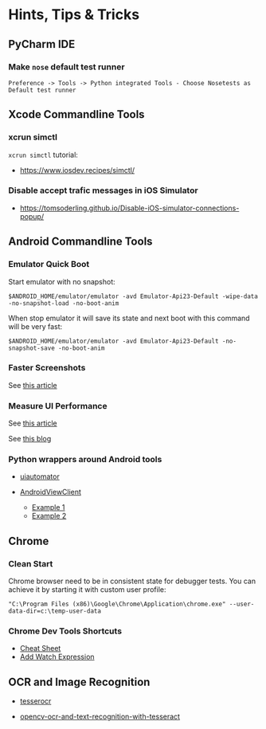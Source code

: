 # Hints, Tips & Tricks

## PyCharm IDE

### Make `nose` default test runner

```
Preference -> Tools -> Python integrated Tools - Choose Nosetests as Default test runner
```

## Xcode Commandline Tools

### xcrun simctl
`xcrun simctl` tutorial:
- https://www.iosdev.recipes/simctl/

### Disable accept trafic messages in iOS Simulator
- https://tomsoderling.github.io/Disable-iOS-simulator-connections-popup/

## Android Commandline Tools

### Emulator Quick Boot

Start emulator with no snapshot:
```
$ANDROID_HOME/emulator/emulator -avd Emulator-Api23-Default -wipe-data -no-snapshot-load -no-boot-anim
```
When stop emulator it will save its state and next boot with this command will be very fast:
```
$ANDROID_HOME/emulator/emulator -avd Emulator-Api23-Default -no-snapshot-save -no-boot-anim
```

### Faster Screenshots

See [this article](https://stackoverflow.com/questions/13984017/how-to-capture-the-screen-as-fast-as-possible-through-adb)

### Measure UI Performance

See [this article](https://developer.android.com/training/testing/performance) 

See [this blog](https://hackernoon.com/gfxinfo-ui-automator-kotlin-automated-jank-tests-fc43995c7a06)

### Python wrappers around Android tools

- [uiautomator](https://github.com/xiaocong/uiautomator)

- [AndroidViewClient](https://github.com/dtmilano/AndroidViewClient/wiki)
    - [Example 1](https://github.com/dtmilano/AndroidViewClient/blob/master/examples/monkeyrunner-issue-36544-workaround.py)
    - [Example 2](https://github.com/TQRG/physalia/blob/master/samples/utils.py)

## Chrome

### Clean Start
Chrome browser need to be in consistent state for debugger tests.
You can achieve it by starting it with custom user profile:
```
"C:\Program Files (x86)\Google\Chrome\Application\chrome.exe" --user-data-dir=c:\temp-user-data
```

### Chrome Dev Tools Shortcuts
- [Cheat Sheet](https://developers.google.com/web/tools/chrome-devtools/shortcuts)
- [Add Watch Expression](https://stackoverflow.com/questions/27247350/how-to-add-watch-in-chrome-developer-tools)

## OCR and Image Recognition

- [tesserocr](https://github.com/sirfz/tesserocr)

- [opencv-ocr-and-text-recognition-with-tesseract](https://www.pyimagesearch.com/2018/09/17/opencv-ocr-and-text-recognition-with-tesseract/)
